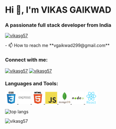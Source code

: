 <h1 align="left">Hi 👋, I'm VIKAS GAIKWAD</h1>
<h3 align="left">A passionate full stack developer from India</h3>

<!-- <p align="left"> <a href="https://github.com/ryo-ma/github-profile-trophy"><img src="https://github-profile-trophy.vercel.app/?username=vikasg57" alt="vikasg57" /></a> </p> -->

<p align="left"> <a href="https://twitter.com/vikasg57" target="blank"><img src="https://img.shields.io/twitter/follow/vikasg57?logo=twitter&style=for-the-badge" alt="vikasg57" /></a> </p>

<p align="left">- 📫 How to reach me **vgaikwad299@gmail.com**</p>

<h3 align="left">Connect with me:</h3>
                  
                  
<p align="left">
<a href="https://twitter.com/vikasg57" target="blank"><img align="center" src="https://raw.githubusercontent.com/rahuldkjain/github-profile-readme-generator/master/src/images/icons/Social/twitter.svg" alt="vikasg57" height="30" width="40" /></a>
<a href="https://instagram.com/vikasg57" target="blank"><img align="center" src="https://raw.githubusercontent.com/rahuldkjain/github-profile-readme-generator/master/src/images/icons/Social/instagram.svg" alt="vikasg57" height="30" width="40" /></a>
</p>

<h3 align="left">Languages and Tools:</h3>
<p align="left"> <a href="https://www.w3schools.com/css/" target="_blank" rel="noreferrer"> <img src="https://raw.githubusercontent.com/devicons/devicon/master/icons/css3/css3-original-wordmark.svg" alt="css3" width="40" height="40"/> </a> <a href="https://expressjs.com" target="_blank" rel="noreferrer"> <img src="https://raw.githubusercontent.com/devicons/devicon/master/icons/express/express-original-wordmark.svg" alt="express" width="40" height="40"/> </a> <a href="https://www.w3.org/html/" target="_blank" rel="noreferrer"> <img src="https://raw.githubusercontent.com/devicons/devicon/master/icons/html5/html5-original-wordmark.svg" alt="html5" width="40" height="40"/> </a> <a href="https://developer.mozilla.org/en-US/docs/Web/JavaScript" target="_blank" rel="noreferrer"> <img src="https://raw.githubusercontent.com/devicons/devicon/master/icons/javascript/javascript-original.svg" alt="javascript" width="40" height="40"/> </a> <a href="https://www.mongodb.com/" target="_blank" rel="noreferrer"> <img src="https://raw.githubusercontent.com/devicons/devicon/master/icons/mongodb/mongodb-original-wordmark.svg" alt="mongodb" width="40" height="40"/> </a> <a href="https://nodejs.org" target="_blank" rel="noreferrer"> <img src="https://raw.githubusercontent.com/devicons/devicon/master/icons/nodejs/nodejs-original-wordmark.svg" alt="nodejs" width="40" height="40"/> </a> <a href="https://reactjs.org/" target="_blank" rel="noreferrer"> <img src="https://raw.githubusercontent.com/devicons/devicon/master/icons/react/react-original-wordmark.svg" alt="react" width="40" height="40"/> </a> </p>

![top langs](https://github-readme-stats.vercel.app/api/top-langs/?username=&theme=highcontrast)

<!-- ![GitHub stats](https://github-readme-stats.vercel.app/api?username=vikasg57&show_icons=true&theme=highcontrast) -->

<!-- <p>&nbsp;<img align="left" src="https://github-readme-stats.vercel.app/api?username=vikasg57&show_icons=true&locale=en" alt="vikasg57" /></p>
 -->
<p><img align="left" src="https://github-readme-streak-stats.herokuapp.com/?user=vikasg57&" alt="vikasg57" /></p>
                                                                                                         
                                                                                                           
